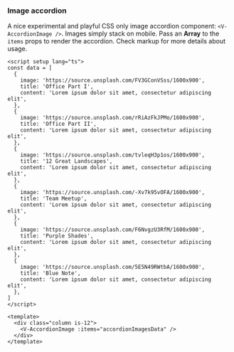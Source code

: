 ### Image accordion

A nice experimental and playful CSS only image
accordion component: `<V-AccordionImage />`.
Images simply stack on mobile.
Pass an **Array** to the `items` props to render the accordion.
Check markup for more details about usage.

<!--code-->

```vue
<script setup lang="ts">
const data = [
  {
    image: 'https://source.unsplash.com/FV3GConVSss/1600x900',
    title: 'Office Part I',
    content: 'Lorem ipsum dolor sit amet, consectetur adipiscing elit',
  },
  {
    image: 'https://source.unsplash.com/rRiAzFkJPMo/1600x900',
    title: 'Office Part II',
    content: 'Lorem ipsum dolor sit amet, consectetur adipiscing elit',
  },
  {
    image: 'https://source.unsplash.com/tvleqH3p1os/1600x900',
    title: '12 Great Landscapes',
    content: 'Lorem ipsum dolor sit amet, consectetur adipiscing elit',
  },
  {
    image: 'https://source.unsplash.com/-Xv7k95vOFA/1600x900',
    title: 'Team Meetup',
    content: 'Lorem ipsum dolor sit amet, consectetur adipiscing elit',
  },
  {
    image: 'https://source.unsplash.com/F6NvgzU3RfM/1600x900',
    title: 'Purple Shades',
    content: 'Lorem ipsum dolor sit amet, consectetur adipiscing elit',
  },
  {
    image: 'https://source.unsplash.com/5E5N49RWtbA/1600x900',
    title: 'Blue Note',
    content: 'Lorem ipsum dolor sit amet, consectetur adipiscing elit',
  },
]
</script>

<template>
  <div class="column is-12">
    <V-AccordionImage :items="accordionImagesData" />
  </div>
</template>
```

<!--/code-->
